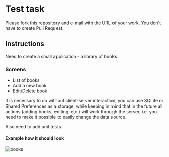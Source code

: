 # Test task
Please fork this repository and e-mail with the URL of your work. You don't have to create Pull Request.

## Instructions
Need to create a small application - a library of books.

### Screens
 - List of books
 - Add a new book
 - Edit/Delete book

It is necessary to do without client-server interaction, you can use SQLite or Shared Preferences as a storage, while keeping in mind that in the future all actions (adding books, editing, etc.) will work through the server, i.e. you need to make it possible to easily change the data source.

Also need to add unit tests.

#### Example how it should look
![books](https://user-images.githubusercontent.com/69201554/92303769-c0ef9300-ef80-11ea-8042-95d72637162c.gif)